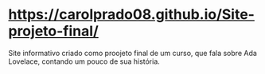 # https://carolprado08.github.io/Site-projeto-final/
Site informativo criado como proojeto final de um curso, que fala sobre Ada Lovelace, contando um pouco de sua história. 
